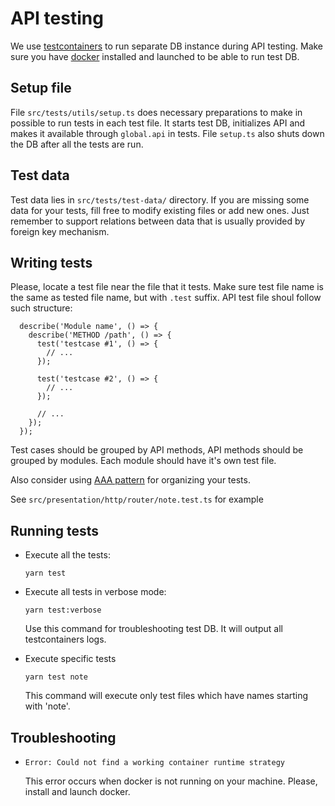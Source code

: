 # API testing

We use [testcontainers](https://testcontainers.com/) to run separate DB instance during API testing. Make sure you have [docker](https://www.docker.com/) installed and launched to be able to run test DB.

## Setup file
File `src/tests/utils/setup.ts` does necessary preparations to make in possible to run tests in each test file. It starts test DB, initializes API and makes it available through `global.api` in tests. File `setup.ts` also shuts down the DB after all the tests are run.

## Test data
Test data lies in `src/tests/test-data/` directory. If you are missing some data for your tests, fill free to modify existing files or add new ones. Just remember to support relations between data that is usually provided by foreign key mechanism.

## Writing tests
Please, locate a test file near the file that it tests. Make sure test file name is the same as tested file name, but with `.test` suffix.
API test file shoul follow such structure:
```
  describe('Module name', () => {
    describe('METHOD /path', () => {
      test('testcase #1', () => {
        // ...
      });

      test('testcase #2', () => {
        // ...
      });

      // ...
    });
  });
```

Test cases should be grouped by API methods, API methods should be grouped by modules.
Each module should have it's own test file.

Also consider using [AAA pattern](https://medium.com/@pjbgf/title-testing-code-ocd-and-the-aaa-pattern-df453975ab80) for organizing your tests.

See `src/presentation/http/router/note.test.ts` for example

## Running tests

- Execute all the tests:

  ``` 
  yarn test 
  ```

- Execute all tests in verbose mode:
  ``` 
  yarn test:verbose 
  ```
  Use this command for troubleshooting test DB. It will output all testcontainers logs.
- Execute specific tests
  ```
  yarn test note
  ```
  This command will execute only test files which have names starting with 'note'.


## Troubleshooting
- `Error: Could not find a working container runtime strategy`

  This error occurs when docker is not running on your machine. Please, install and launch docker.